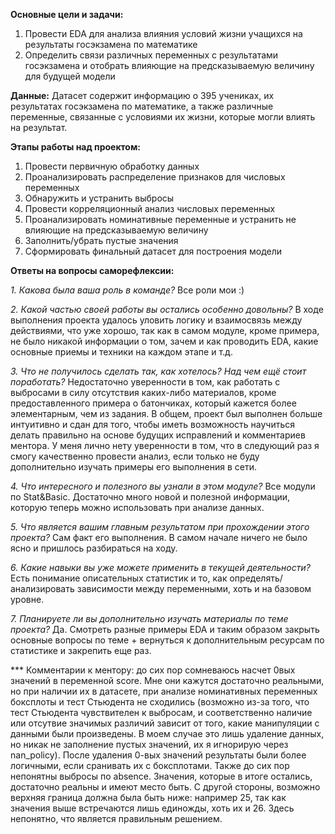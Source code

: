 **Основные цели и задачи:**
1. Провести EDA для анализа влияния условий жизни учащихся на результаты госэкзамена по математике
2. Определить связи различных переменных с результатами госэкзамена и отобрать влияющие на предсказываемую величину для будущей модели

**Данные:**
Датасет содержит информацию о 395 учениках, их результатах госэкзамена по математике, а также различные переменные, связанные с условиями их жизни, которые могли влиять на результат.

**Этапы работы над проектом:**
1. Провести первичную обработку данных 
2. Проанализировать распределение признаков  для числовых переменных
3. Обнаружить и устранить выбросы
4. Провести корреляционный анализ числовых переменных
5. Проанализировать номинативные переменные и устранить не влияющие на предсказываемую величину 
6. Заполнить/убрать пустые значения 
7. Сформировать финальный датасет для построения модели

**Ответы на вопросы саморефлексии:**

_1. Какова была ваша роль в команде?_
Все роли мои :)

_2. Какой частью своей работы вы остались особенно довольны?_
В ходе выполнения проекта удалось уловить логику и взаимосвязь между действиями, что уже хорошо, так как в самом модуле, кроме примера, не было никакой информации о том, зачем и как проводить EDA, какие основные приемы и техники на каждом этапе и т.д.

_3. Что не получилось сделать так, как хотелось? Над чем ещё стоит поработать?_
Недостаточно уверенности в том, как работать с выбросами в силу отсутствия каких-либо материалов, кроме предоставленного примера о батончиках, который кажется более элементарным, чем из задания. В общем, проект был выполнен больше интуитивно и сдан для того, чтобы иметь возможность научиться делать правильно на основе будущих исправлений и комментариев ментора. У меня лично нету уверенности в том, что в следующий раз я смогу качественно провести анализ, если только не буду дополнительно изучать примеры его выполнения в сети.

_4. Что интересного и полезного вы узнали в этом модуле?_
Все модули по Stat&Basic. Достаточно много новой и полезной информации, которую теперь можно использовать при анализе данных.

_5. Что является вашим главным результатом при прохождении этого проекта?_
Сам факт его выполнения. В самом начале ничего не было ясно и пришлось разбираться на ходу.

_6. Какие навыки вы уже можете применить в текущей деятельности?_
Есть понимание описательных статистик и то, как определять/анализировать зависимости между переменными, хоть и на базовом уровне.

_7. Планируете ли вы дополнительно изучать материалы по теме проекта?_
Да. Смотреть разные примеры EDA и таким образом закрыть основные вопросы по теме + вернуться к дополнительным ресурсам по статистике и закрепить еще раз. 

*** Комментарии к менторy: до сих пор сомневаюсь насчет 0вых значений в переменной score. Мне они кажутся достаточно реальными, но при наличии их в датасете, при анализе номинативных переменных боксплоты и тест Стьюдента не сходились (возможно из-за того, что тест Cтьюдента чувствителен к выбросам, и соответственно наличие или отсутвие значимых различий зависит от того, какие манипуляции с данными были произведены. В моем случае это лишь удаление данных, но никак не заполнение пустых значений, их я игнорирую через nan_policy). После удаления 0-вых значений результаты были более логичными, если сранивать их с боксплотами. Также до сих пор непонятны выбросы по absence. Значения, которые в итоге остались, достаточно реальны и имеют место быть. С другой стороны, возможно верхняя граница должна была быть ниже: например 25, так как значения выше встречаются лишь единожды, хоть их и 26. Здесь непонятно, что является правильным решением.


